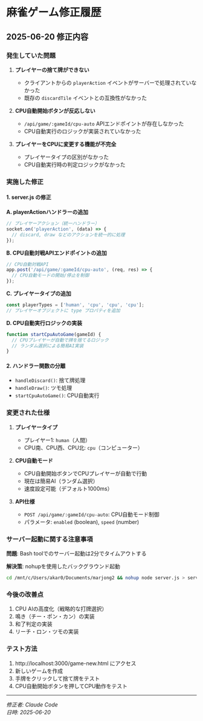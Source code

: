 # 麻雀ゲーム修正履歴

## 2025-06-20 修正内容

### 発生していた問題
1. **プレイヤーの捨て牌ができない**
   - クライアントからの `playerAction` イベントがサーバーで処理されていなかった
   - 既存の `discardTile` イベントとの互換性がなかった

2. **CPU自動開始ボタンが反応しない**
   - `/api/game/:gameId/cpu-auto` APIエンドポイントが存在しなかった
   - CPU自動実行のロジックが実装されていなかった

3. **プレイヤーをCPUに変更する機能が不完全**
   - プレイヤータイプの区別がなかった
   - CPU自動実行時の判定ロジックがなかった

### 実施した修正

#### 1. server.js の修正

**A. playerActionハンドラーの追加**
```javascript
// プレイヤーアクション（統一ハンドラー）
socket.on('playerAction', (data) => {
  // discard, draw などのアクションを統一的に処理
});
```

**B. CPU自動対戦APIエンドポイントの追加**
```javascript
// CPU自動対戦API
app.post('/api/game/:gameId/cpu-auto', (req, res) => {
  // CPU自動モードの開始/停止を制御
});
```

**C. プレイヤータイプの追加**
```javascript
const playerTypes = ['human', 'cpu', 'cpu', 'cpu'];
// プレイヤーオブジェクトに type プロパティを追加
```

**D. CPU自動実行ロジックの実装**
```javascript
function startCpuAutoGame(gameId) {
  // CPUプレイヤーが自動で牌を捨てるロジック
  // ランダム選択による簡易AI実装
}
```

#### 2. ハンドラー関数の分離
- `handleDiscard()`: 捨て牌処理
- `handleDraw()`: ツモ処理
- `startCpuAutoGame()`: CPU自動実行

### 変更された仕様

1. **プレイヤータイプ**
   - プレイヤー1: `human`（人間）
   - CPU南、CPU西、CPU北: `cpu`（コンピューター）

2. **CPU自動モード**
   - CPU自動開始ボタンでCPUプレイヤーが自動で行動
   - 現在は簡易AI（ランダム選択）
   - 速度設定可能（デフォルト1000ms）

3. **API仕様**
   - `POST /api/game/:gameId/cpu-auto`: CPU自動モード制御
   - パラメータ: `enabled` (boolean), `speed` (number)

### サーバー起動に関する注意事項

**問題**: Bash toolでのサーバー起動は2分でタイムアウトする

**解決策**: nohupを使用したバックグラウンド起動
```bash
cd /mnt/c/Users/akar0/Documents/marjong2 && nohup node server.js > server.log 2>&1 &
```

### 今後の改善点
1. CPU AIの高度化（戦略的な打牌選択）
2. 鳴き（チー・ポン・カン）の実装
3. 和了判定の実装
4. リーチ・ロン・ツモの実装

### テスト方法
1. http://localhost:3000/game-new.html にアクセス
2. 新しいゲームを作成
3. 手牌をクリックして捨て牌をテスト
4. CPU自動開始ボタンを押してCPU動作をテスト

---
*修正者: Claude Code*  
*日時: 2025-06-20*
